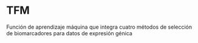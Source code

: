# TFM
Función de aprendizaje máquina que integra cuatro métodos de selección de biomarcadores para datos de expresión génica
